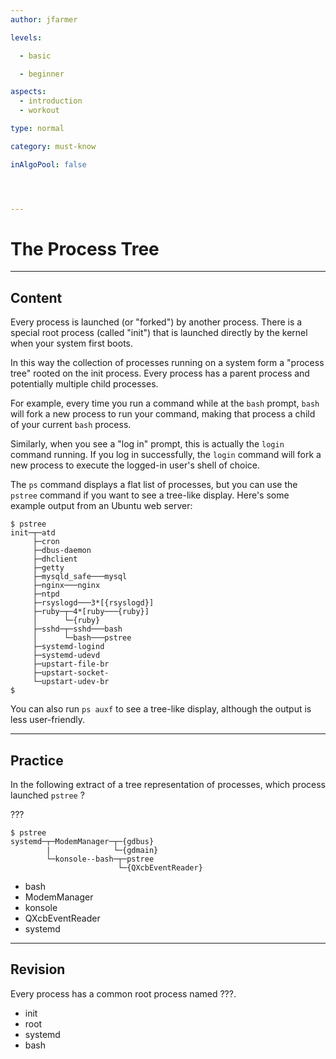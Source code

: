 ```yaml
---
author: jfarmer

levels:

  - basic

  - beginner

aspects:
  - introduction
  - workout

type: normal

category: must-know

inAlgoPool: false




---
```


# The Process Tree

---
## Content

Every process is launched (or "forked") by another process.  There is a special root process (called "init") that is launched directly by the kernel when your system first boots.

In this way the collection of processes running on a system form a "process tree" rooted on the init process.  Every process has a parent process and potentially multiple child processes.

For example, every time you run a command while at the `bash` prompt, `bash` will fork a new process to run your command, making that process a child of your current `bash` process.

Similarly, when you see a "log in" prompt, this is actually the `login` command running.  If you log in successfully, the `login` command will fork a new process to execute the logged-in user's shell of choice.

The `ps` command displays a flat list of processes, but you can use the `pstree` command if you want to see a tree-like display.  Here's some example output from an Ubuntu web server:

```shell
$ pstree
init─┬─atd
     ├─cron
     ├─dbus-daemon
     ├─dhclient
     ├─getty
     ├─mysqld_safe───mysql
     ├─nginx───nginx
     ├─ntpd
     ├─rsyslogd───3*[{rsyslogd}]
     ├─ruby─┬─4*[ruby───{ruby}]
     │      └─{ruby}
     ├─sshd─┬─sshd───bash
     │      └─bash───pstree
     ├─systemd-logind
     ├─systemd-udevd
     ├─upstart-file-br
     ├─upstart-socket-
     └─upstart-udev-br
$
```

You can also run `ps auxf` to see a tree-like display, although the output is less user-friendly.

---
## Practice

In the following extract of a tree representation of processes, which process launched  `pstree` ?

???
```
$ pstree
systemd─┬─ModemManager─┬─{gdbus}
        |              └─{gdmain}  
        └─konsole--bash─┬─pstree
                        └─{QXcbEventReader}
```

* bash
* ModemManager
* konsole
* QXcbEventReader
* systemd

---
## Revision

Every process has a common root process named ???.

* init
* root
* systemd
* bash

 
